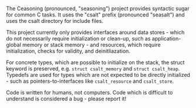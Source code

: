 The Ceasoning (pronounced, "seasoning") project provides syntactic sugar for
common C tasks. It uses the "csalt" prefix (pronounced "seasalt") and uses
the csalt directory for include files.

This project currently only provides interfaces around data stores - which
do not necessarily require initialization or clean-up, such as application-
global memory or stack memory - and resources, which require initialization,
checks for validity, and deinitliazation.

For concrete types, which are possible to initialize on the stack, the
struct keyword is preserved, e.g. `struct csalt_memory` and `struct
csalt_heap`. Typedefs are used for types which are not expected to be directly
initialized - such as pointers-to-interfaces like `csalt_resource` and
`csalt_store`.

Code is written for humans, not computers. Code which is difficult to
understand is considered a bug - please report it!
